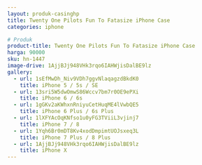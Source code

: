 ```yaml
---
layout: produk-casinghp
title: Twenty One Pilots Fun To Fatasize iPhone Case
categories: iphone

# Produk
product-title: Twenty One Pilots Fun To Fatasize iPhone Case
harga: 90000
sku: hn-1447
image-drive: 1AjjBJj948VHk3rqo6IAHWjisDalBE9lz
gallery:
  - url: 1sEfMwDh_Niv9VDh7ggvNlaqagzdBkdK0
    title: iPhone 5 / 5s / SE
  - url: 13sri5W5dwOmwS86Wccv7bm7r0OE9ePXi
    title: iPhone 6 / 6s
  - url: 1gGKv2aKWhxnRniyuCetHuqME4lVwbQE5
    title: iPhone 6 Plus / 6s Plus
  - url: 1lXFYAcOqKNfso1u0yFG3TViiL3vjinj7
    title: iPhone 7 / 8
  - url: 1Yqh6Br0mDT8Kv4xodDmpimtUOJsxeq3L
    title: iPhone 7 Plus / 8 Plus
  - url: 1AjjBJj948VHk3rqo6IAHWjisDalBE9lz
    title: iPhone X
---
```

